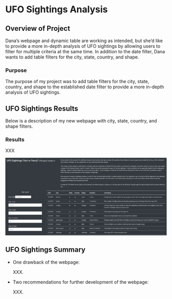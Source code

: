 # UFO Sightings Analysis

## Overview of Project
Dana’s webpage and dynamic table are working as intended, but she’d like to provide a more in-depth analysis of UFO sightings by allowing users to filter for multiple criteria at the same time. In addition to the date filter, Dana wants to add table filters for the city, state, country, and shape.
  
### Purpose
The purpose of my project was to add table filters for the city, state, country, and shape to the established date filter to provide a more in-depth analysis of UFO sightings. 

## UFO Sightings Results
Below is a description of my new webpage with city, state, country, and shape filters.

### Results
XXX

![Resources](https://github.com/jag28731/UFO-Sightings/blob/main/static/images/UFO%20Sightings.png)
    
## UFO Sightings Summary

- One drawback of the webpage:
  
  XXX. 
  
- Two recommendations for further development of the webpage:
  
  XXX.
